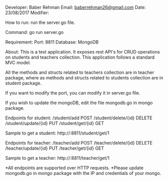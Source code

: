 
Developer:  Baber Rehman
Email:      baberrehman26@gmail.com
Date:       23/08/2017
Modifier:

How to run:
run the server.go file.

Command:
go run server.go

Requirement:
Port: 8811
Database: MongoDB

About:
This is a test application. It exposes rest API's for CRUD operations on students
and teachers collection. This application follows a standard MVC model.

All the methods and structs related to teachers collection are in teacher package,
where as methods and structs related to students collection are in student package.

 If you want to modify the port, you can modify it in server.go file.

 If you wish to update the mongoDB, edit the file mongodb.go in mongo package.

 Endpoints for student:
 /student/add POST
 /student/delete/{id} DELETE
 /student/update/{id} PUT
 /student/get/{id} GET

 Sample to get a student:
 http://<localhost>:8811/student/get/1

 Endpoints for teacher:
 /teacher/add POST
 /teacher/delete/{id} DELETE
 /teacher/update/{id} PUT
 /teacher/get/{id} GET

 Sample to get a teacher:
  http://<localhost>:8811/teacher/get/1

*All endpoints are supported over HTTP requests.
*Please update mongodb.go in mongo package with the IP and credentials of your mongo.
